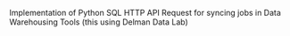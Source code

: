 Implementation of Python SQL HTTP API Request for syncing jobs in Data Warehousing Tools (this using Delman Data Lab)
